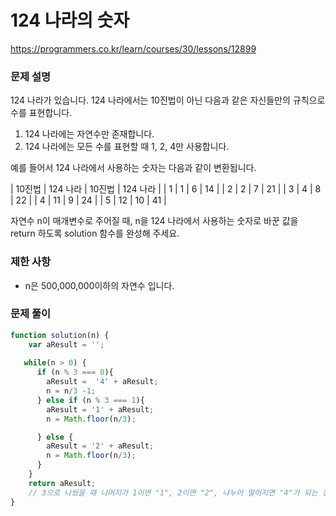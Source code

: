 # 124 나라의 숫자

https://programmers.co.kr/learn/courses/30/lessons/12899

### 문제 설명

124 나라가 있습니다. 124 나라에서는 10진법이 아닌 다음과 같은 자신들만의 규칙으로 수를 표현합니다.

1. 124 나라에는 자연수만 존재합니다.
2. 124 나라에는 모든 수를 표현할 때 1, 2, 4만 사용합니다.

예를 들어서 124 나라에서 사용하는 숫자는 다음과 같이 변환됩니다.

| 10진법 | 124 나라 | 10진법 | 124 나라 |
| 1 | 1 | 6 | 14 |
| 2 | 2 | 7 | 21 |
| 3 | 4 | 8 | 22 |
| 4 | 11 | 9 | 24 |
| 5 | 12 | 10 | 41 |

자연수 n이 매개변수로 주어질 때, n을 124 나라에서 사용하는 숫자로 바꾼 값을 return 하도록 solution 함수를 완성해 주세요.

### 제한 사항

- n은 500,000,000이하의 자연수 입니다.

### 문제 풀이

```jsx
function solution(n) { 
	var aResult = '';
 
   while(n > 0) {
      if (n % 3 === 0){
        aResult =  '4' + aResult;
        n = n/3 -1;
      } else if (n % 3 === 1){
        aResult = '1' + aResult;
        n = Math.floor(n/3);

      } else {
        aResult = '2' + aResult;
        n = Math.floor(n/3);
      } 
	}
	return aResult;
	// 3으로 나눴을 때 나머지가 1이면 "1", 2이면 "2", 나누어 떨어지면 "4"가 되는 점을 이용
}
```
